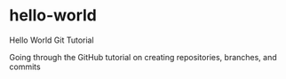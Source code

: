 # hello-world
Hello World Git Tutorial

Going through the GitHub tutorial on creating repositories, branches, and commits
